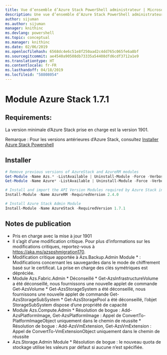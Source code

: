 ```yaml
---
title: Vue d’ensemble d’Azure Stack PowerShell administrateur | Microsoft Docs
description: Une vue d’ensemble d’Azure Stack PowerShell administrateur avec des instructions sur les procédures d’installation et de configuration.
author: sijuman
ms.author: sijuman
manager: knithinc
ms.devlang: powershell
ms.topic: conceptual
ms.manager: knithinc
ms.date: 02/06/2019
ms.openlocfilehash: 6568dc4e6c51e8f250aad2c4dd765c065fe6a8bf
ms.sourcegitcommit: ae4540a90508db73335a54408dfd6cdf3712a1e9
ms.translationtype: HT
ms.contentlocale: fr-FR
ms.lasthandoff: 04/18/2019
ms.locfileid: "58808054"
---
```

# <a name="azure-stack-module-171"></a>Module Azure Stack 1.7.1

## <a name="requirements"></a>Requirements:

La version minimale d’Azure Stack prise en charge est la version 1901.

Remarque : Pour les versions antérieures d’Azure Stack, consultez [Installer Azure Stack Powershell](https://docs.microsoft.com/en-us/azure/azure-stack/azure-stack-powershell-install#install-azure-stack-powershell)

## <a name="install"></a>Installer

```powershell
# Remove previous versions of AzureStack and AzureRM modules
Get-Module -Name Azs.* -ListAvailable | Uninstall-Module -Force -Verbose
Get-Module -Name Azure* -ListAvailable | Uninstall-Module -Force -Verbose

# Install and import the API Version Modules required by Azure Stack into the current PowerShell session.
Install-Module -Name AzureRM -RequiredVersion 2.4.0

# Install Azure Stack Admin Module
Install-Module -Name AzureStack -RequiredVersion 1.7.1
```

## <a name="release-notes"></a>Notes de publication

* Pris en charge avec la mise à jour 1901
* Il s’agit d’une modification critique. Pour plus d’informations sur les modifications critiques, reportez-vous à <https://aka.ms/azspshmigration170>.
* Modification critique apportée à Azs.Backup.Admin Module * : Modifications concernant les sauvegardes dans le mode de chiffrement basé sur le certificat. La prise en charge des clés symétriques est dépréciée.
* Module Azs.Fabric.Admin       * Déconseillé           * Get-AzsInfrastructureVolume a été déconseillé, nous fournissons une nouvelle applet de commande Get-AzsVolume           * Get-AzsStorageSystem a été déconseillé, nous fournissons une nouvelle applet de commande Get-AzsStorageSubSystem           * Get-AzsStoragePool a été déconseillé, l’objet StorageSubSystem dispose d’une propriété de capacité
* Module Azs.Compute.Admin           * Résolution de bogue : Add-AzsPlatformImage, Get-AzsPlatformImage : Appel de ConvertTo-PlatformImageObject uniquement dans le chemin de réussite           * Résolution de bogue : Add-AzsVmExtension, Get-AzsVmExtension : Appel de ConvertTo-VmExtensionObject uniquement dans le chemin de réussite
* Azs.Storage.Admin Module           * Résolution de bogue : le nouveau quota de stockage utilise les valeurs par défaut si aucune n’est spécifiée.
